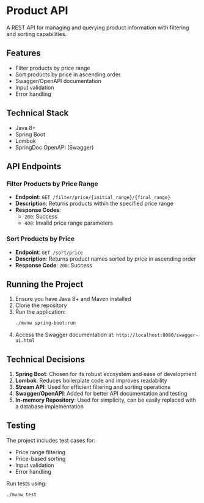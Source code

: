 # Product API

A REST API for managing and querying product information with filtering and sorting capabilities.

## Features

- Filter products by price range
- Sort products by price in ascending order
- Swagger/OpenAPI documentation
- Input validation
- Error handling

## Technical Stack

- Java 8+
- Spring Boot
- Lombok
- SpringDoc OpenAPI (Swagger)

## API Endpoints

### Filter Products by Price Range
- **Endpoint**: `GET /filter/price/{initial_range}/{final_range}`
- **Description**: Returns products within the specified price range
- **Response Codes**:
  - `200`: Success
  - `400`: Invalid price range parameters

### Sort Products by Price
- **Endpoint**: `GET /sort/price`
- **Description**: Returns product names sorted by price in ascending order
- **Response Code**: `200`: Success

## Running the Project

1. Ensure you have Java 8+ and Maven installed
2. Clone the repository
3. Run the application:
   ```bash
   ./mvnw spring-boot:run
   ```
4. Access the Swagger documentation at: `http://localhost:8080/swagger-ui.html`

## Technical Decisions

1. **Spring Boot**: Chosen for its robust ecosystem and ease of development
2. **Lombok**: Reduces boilerplate code and improves readability
3. **Stream API**: Used for efficient filtering and sorting operations
4. **Swagger/OpenAPI**: Added for better API documentation and testing
5. **In-memory Repository**: Used for simplicity, can be easily replaced with a database implementation

## Testing

The project includes test cases for:
- Price range filtering
- Price-based sorting
- Input validation
- Error handling

Run tests using:
```bash
./mvnw test
``` 